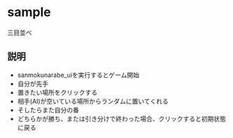 # sample
三目並べ

## 説明
- sanmokunarabe_uiを実行するとゲーム開始
- 自分が先手
- 置きたい場所をクリックする
- 相手(AI)が空いている場所からランダムに置いてくれる
- そしたらまた自分の番
- どちらかが勝ち、または引き分けで終わった場合、クリックすると初期状態に戻る
